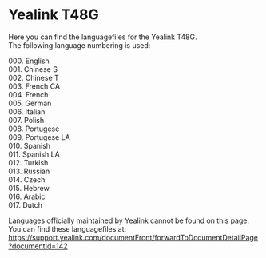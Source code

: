 # Yealink T48G

Here you can find the languagefiles for the Yealink T48G.  
The following language numbering is used:

000\. English  
001\. Chinese S  
002\. Chinese T  
003\. French CA  
004\. French  
005\. German  
006\. Italian  
007\. Polish  
008\. Portugese  
009\. Portugese LA  
010\. Spanish  
011\. Spanish LA  
012\. Turkish  
013\. Russian  
014\. Czech  
015\. Hebrew  
016\. Arabic  
017\. Dutch

Languages officially maintained by Yealink cannot be found on this page. You can find these languagefiles at: https://support.yealink.com/documentFront/forwardToDocumentDetailPage?documentId=142
